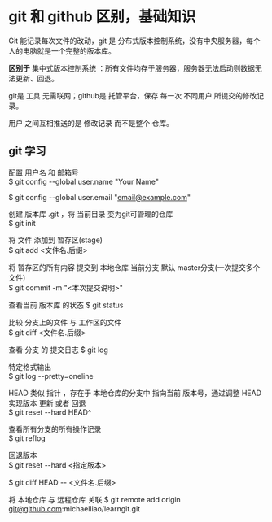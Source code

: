 # git 和 github 区别，基础知识

Git 能记录每次文件的改动，git 是 分布式版本控制系统，没有中央服务器，每个人的电脑就是一个完整的版本库。

**区别于**  集中式版本控制系统 ：所有文件均存于服务器，服务器无法启动则数据无法更新、回退。

git是 工具 无需联网；github是 托管平台，保存 每一次 不同用户 所提交的修改记录。  

用户 之间互相推送的是 修改记录 而不是整个 仓库。

## git 学习

配置 用户名 和 邮箱号  
$ git config --global user.name "Your Name"  

$ git config --global user.email "email@example.com"  

创建 版本库 .git ，将 当前目录 变为git可管理的仓库  
$ git init  

将 文件 添加到 暂存区(stage)  
$ git add <文件名.后缀>  

将 暂存区的所有内容 提交到 本地仓库 当前分支 默认 master分支(一次提交多个文件)  
$ git commit -m "<本次提交说明>"  

查看当前 版本库 的状态
$ git status  

比较 分支上的文件 与 工作区的文件  
$ git diff <文件名.后缀>  

查看 分支 的 提交日志
$ git log  

特定格式输出  
$ git log --pretty=oneline  

HEAD 类似 指针 ，存在于 本地仓库的分支中 指向当前 版本号，通过调整 HEAD 实现版本 更新 或者 回退  
$ git reset --hard HEAD^  

查看所有分支的所有操作记录  
$ git reflog  

回退版本  
$ git reset --hard <指定版本>  

$ git diff HEAD -- <文件名.后缀>   

将 本地仓库 与 远程仓库 关联
$ git remote add origin git@github.com:michaelliao/learngit.git  